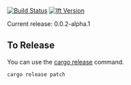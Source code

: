 [![Build Status](https://travis-ci.org/camerondavison/ift.svg?branch=master)](https://travis-ci.org/camerondavison/ift)
[![Ift Version](https://img.shields.io/crates/v/ift.svg)](https://crates.io/crates/ift)

Current release: 0.0.2-alpha.1

## To Release

You can use the [cargo release](https://github.com/sunng87/cargo-release) command.

```bash
cargo release patch
```
